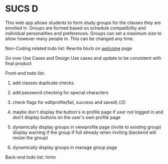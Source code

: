 # SUCS D

This web app allows students to form study groups for the classes they are enrolled in. Groups are formed based on schedule compatibility and individual personalities and preferences. Groups can set a maximum size to allow however many people in. This can be changed any time.

<html>
Non-Coding related todo list:
Rewrite blurb on <a href="www.squaducsd.com">welcome</a> page
</html>

Go over Use Cases and Design Use cases and update to be consistent with final product


Front-end todo list:
1. add classes duplicate checks
2. add password checking for special characters
3. check flags for editprofile(fail, success and saved)
//Zi

5. maybe don't display the button's in profile page if user not logged in
   and don't display buttons on the user's own profile page
6. dynamically display groups in viewprofile page (invite to existing group)
   display warning if the group if full already when inviting 
   (backend will resize the group)
7. dynamically display groups in manage group page
   
Back-end todo list:
hmm
